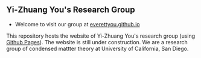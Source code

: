 ## Yi-Zhuang You's Research Group
* Welcome to visit our group at [everettyou.github.io](https://everettyou.github.io/)

This repository hosts the website of Yi-Zhuang You's research group (using [Github Pages](https://pages.github.com/)). The website is still under construction. We are a research group of condensed mattter theory at University of California, San Diego.
